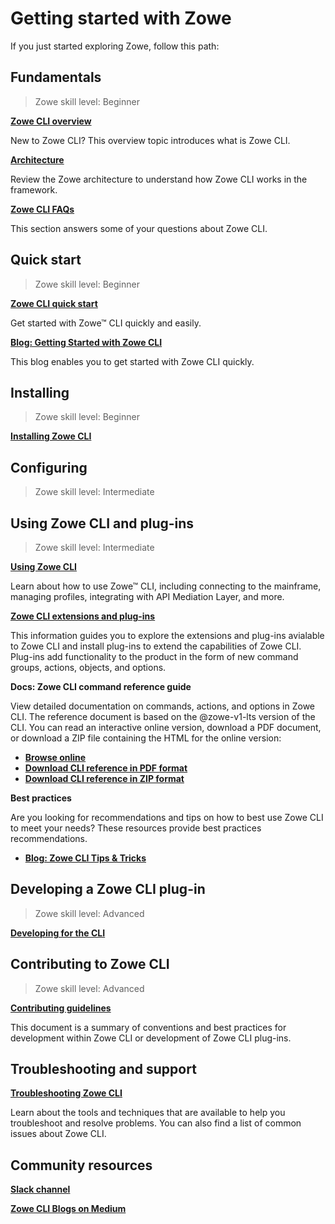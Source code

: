 # Getting started with Zowe

If you just started exploring Zowe, follow this path: 




## Fundamentals

> Zowe skill level: Beginner

[**Zowe CLI overview**](overview.md#zowe-cli)

   New to Zowe CLI? This overview topic introduces what is Zowe CLI.

[**Architecture**](zowe-architecture.md#zowe-architecture)

   Review the Zowe architecture to understand how Zowe CLI works in the framework. 

[**Zowe CLI FAQs**](freqaskques.md#zowe-cli-faq)
   
   This section answers some of your questions about Zowe CLI.
   

## Quick start

> Zowe skill level: Beginner

[**Zowe CLI quick start**](cli-getting-started.md)
   
   Get started with Zowe™ CLI quickly and easily.

[**Blog: Getting Started with Zowe CLI**](https://medium.com/zowe/getting-started-with-zowe-cli-7a29420c6be7)

   This blog enables you to get started with Zowe CLI quickly. 

## Installing

> Zowe skill level: Beginner

[**Installing Zowe CLI**](../user-guide/cli-installcli.md)


## Configuring 

> Zowe skill level: Intermediate

## Using Zowe CLI and plug-ins

> Zowe skill level: Intermediate

[**Using Zowe CLI**](../user-guide/cli-usingcli.md)

   Learn about how to use Zowe™ CLI, including connecting to the mainframe, managing profiles, integrating with API Mediation Layer, and more.

[**Zowe CLI extensions and plug-ins**](../user-guide/cli-extending.md)

   This information guides you to explore the extensions and plug-ins avialable to Zowe CLI and install plug-ins to extend the capabilities of Zowe CLI. Plug-ins add functionality to the product in the form of new command groups, actions, objects, and options.

**Docs: Zowe CLI command reference guide**

   View detailed documentation on commands, actions, and options in Zowe CLI. The reference document is based on the @zowe-v1-lts version of the CLI. You can read an interactive online version, download a PDF document, or download a ZIP file containing the HTML for the online version:
   - **[Browse online](../web_help/index.html)**
   - **[Download CLI reference in PDF format](../CLIReference_Zowe.pdf)**
   - **[Download CLI reference in ZIP format](../zowe_web_help.zip)**

**Best practices**

Are you looking for recommendations and tips on how to best use Zowe CLI to meet your needs? These resources provide best practices recommendations.
- [**Blog: Zowe CLI Tips & Tricks**](https://medium.com/modern-mainframe/zowe-cli-tips-tricks-79607b8dbd4e)

## Developing a Zowe CLI plug-in

> Zowe skill level: Advanced

[**Developing for the CLI**](../extend/extend-cli/cli-developing-a-plugin.md) 


## Contributing to Zowe CLI

> Zowe skill level: Advanced

[**Contributing guidelines**](https://github.com/zowe/zowe-cli/blob/master/CONTRIBUTING.md)

This document is a summary of conventions and best practices for development within Zowe CLI or development of Zowe CLI plug-ins.

## Troubleshooting and support

[**Troubleshooting Zowe CLI**](../troubleshoot/cli/troubleshoot-cli.md)

Learn about the tools and techniques that are available to help you troubleshoot and resolve problems. You can also find a list of common issues about Zowe CLI. 

## Community resources 

[**Slack channel**](https://openmainframeproject.slack.com/archives/CC8AALGN6)

[**Zowe CLI Blogs on Medium**](https://medium.com/zowe/search?q=Zowe%20CLI)





